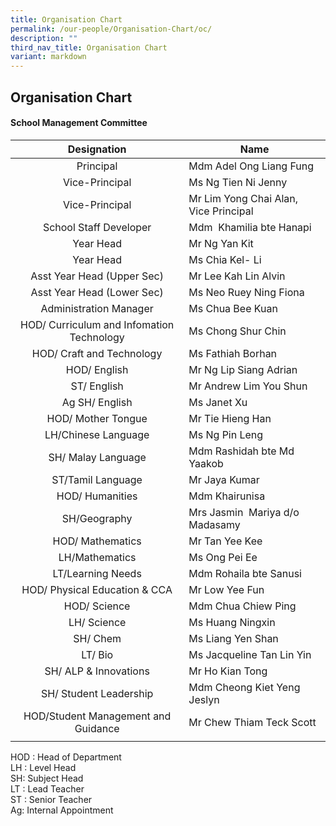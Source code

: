```yaml
---
title: Organisation Chart
permalink: /our-people/Organisation-Chart/oc/
description: ""
third_nav_title: Organisation Chart
variant: markdown
---
```

## Organisation Chart

#### School Management Committee&nbsp;

|Designation  | Name |
|:---:|---|
| Principal | Mdm Adel Ong Liang Fung |
| Vice-Principal | Ms Ng Tien Ni Jenny |
| Vice-Principal | Mr Lim Yong Chai Alan, Vice Principal |
| School Staff Developer | Mdm&nbsp; Khamilia bte Hanapi |
| Year Head | Mr Ng Yan Kit |
| Year Head | Ms Chia Kel- Li |
| Asst Year Head (Upper Sec) | Mr Lee Kah Lin Alvin |
| Asst Year Head (Lower Sec) | Ms Neo Ruey Ning Fiona |
| Administration Manager | Ms Chua Bee Kuan |
| HOD/ Curriculum and Infomation Technology | Ms Chong Shur Chin |
| HOD/ Craft and Technology | Ms Fathiah Borhan |
| HOD/ English | Mr Ng Lip Siang Adrian |
| ST/ English | Mr Andrew Lim You Shun |
| Ag SH/ English | Ms Janet Xu |
| HOD/ Mother Tongue | Mr Tie Hieng Han |
| LH/Chinese Language | Ms Ng Pin Leng |
| SH/ Malay Language | Mdm Rashidah bte Md Yaakob |
| ST/Tamil Language | Mr Jaya Kumar |
| HOD/ Humanities | Mdm Khairunisa |
| SH/Geography | Mrs Jasmin&nbsp; Mariya d/o Madasamy |
| HOD/ Mathematics | Mr Tan Yee Kee |
| LH/Mathematics | Ms Ong Pei Ee | 
| LT/Learning Needs | Mdm Rohaila bte Sanusi |
| HOD/ Physical Education &amp; CCA | Mr Low Yee Fun |
| HOD/ Science | Mdm Chua Chiew Ping |
| LH/ Science | Ms Huang Ningxin |
| SH/ Chem |   Ms Liang Yen Shan |
| LT/ Bio | Ms Jacqueline Tan Lin Yin |
|  SH/ ALP &amp; Innovations | Mr Ho Kian Tong |
|   SH/ Student Leadership 	 | Mdm Cheong Kiet Yeng Jeslyn  |
| HOD/Student Management and Guidance | Mr Chew Thiam Teck Scott |
|  |  |

HOD : Head of Department&nbsp; <br>
LH : Level Head&nbsp; <br>
SH: Subject Head&nbsp; <br>
LT : Lead Teacher <br>
ST : Senior Teacher&nbsp; <br>
Ag: Internal Appointment